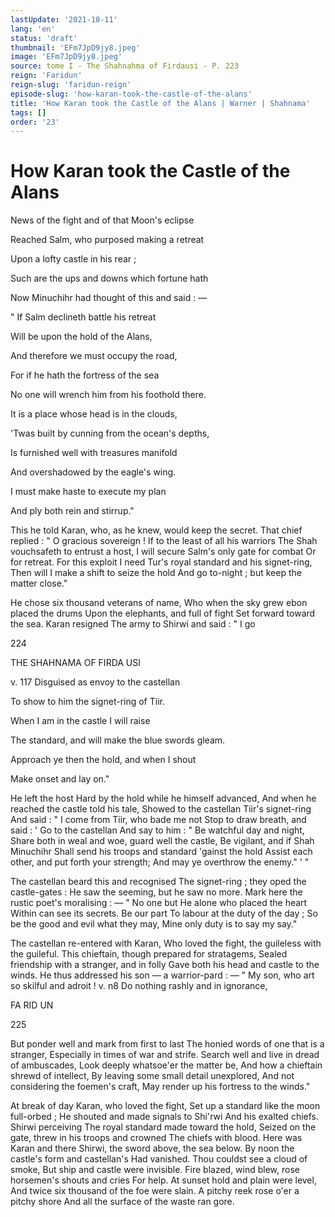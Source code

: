 ```yaml
---
lastUpdate: '2021-10-11'
lang: 'en'
status: 'draft'
thumbnail: 'EFm7JpD9jy8.jpeg'
image: 'EFm7JpD9jy8.jpeg'
source: tome I - The Shahnahma of Firdausi - P. 223
reign: 'Faridun'
reign-slug: 'faridun-reign'
episode-slug: 'how-karan-took-the-castle-of-the-alans'
title: 'How Karan took the Castle of the Alans | Warner | Shahnama'
tags: []
order: '23'
---
```


<!-- LTeX: language=en -->

# How Karan took the Castle of the Alans

News of the fight and of that Moon's eclipse

Reached Salm, who purposed making a retreat

Upon a lofty castle in his rear ;

Such are the ups and downs which fortune hath

Now Minuchihr had thought of this and said : —

" If Salm declineth battle his retreat

Will be upon the hold of the Alans,

And therefore we must occupy the road,

For if he hath the fortress of the sea

No one will wrench him from his foothold there.

It is a place whose head is in the clouds,

'Twas built by cunning from the ocean's depths,

Is furnished well with treasures manifold

And overshadowed by the eagle's wing.

I must make haste to execute my plan

And ply both rein and stirrup."

This he told
Karan, who, as he knew, would keep the secret.
That chief replied : " O gracious sovereign !
If to the least of all his warriors
The Shah vouchsafeth to entrust a host,
I will secure Salm's only gate for combat
Or for retreat. For this exploit I need
Tur's royal standard and his signet-ring,
Then will I make a shift to seize the hold
And go to-night ; but keep the matter close."

He chose six thousand veterans of name,
Who when the sky grew ebon placed the drums
Upon the elephants, and full of fight
Set forward toward the sea. Karan resigned
The army to Shirwi and said : " I go

224

THE SHAHNAMA OF FIRDA USI

v. 117 Disguised as envoy to the castellan

To show to him the signet-ring of Tiir.

When I am in the castle I will raise

The standard, and will make the blue swords gleam.

Approach ye then the hold, and when I shout

Make onset and lay on."

He left the host
Hard by the hold while he himself advanced,
And when he reached the castle told his tale,
Showed to the castellan Tiir's signet-ring
And said : " I come from Tiir, who bade me not
Stop to draw breath, and said : ' Go to the castellan
And say to him : " Be watchful day and night,
Share both in weal and woe, guard well the castle,
Be vigilant, and if Shah Minuchihr
Shall send his troops and standard 'gainst the hold
Assist each other, and put forth your strength;
And may ye overthrow the enemy." ' "

The castellan beard this and recognised
The signet-ring ; they oped the castle-gates :
He saw the seeming, but he saw no more.
Mark here the rustic poet's moralising : —
" No one but He alone who placed the heart
Within can see its secrets. Be our part
To labour at the duty of the day ;
So be the good and evil what they may,
Mine only duty is to say my say."

The castellan re-entered with Karan,
Who loved the fight, the guileless with the guileful.
This chieftain, though prepared for stratagems,
Sealed friendship with a stranger, and in folly
Gave both his head and castle to the winds.
He thus addressed his son — a warrior-pard : —
" My son, who art so skilful and adroit !
v. n8 Do nothing rashly and in ignorance,

FA RID UN

225

But ponder well and mark from first to last
The honied words of one that is a stranger,
Especially in times of war and strife.
Search well and live in dread of ambuscades,
Look deeply whatsoe'er the matter be,
And how a chieftain shrewd of intellect,
By leaving some small detail unexplored,
And not considering the foemen's craft,
May render up his fortress to the winds."

At break of day Karan, who loved the fight,
Set up a standard like the moon full-orbed ;
He shouted and made signals to Shi'rwi
And his exalted chiefs. Shirwi perceiving
The royal standard made toward the hold,
Seized on the gate, threw in his troops and crowned
The chiefs with blood. Here was Karan and there
Shirwi, the sword above, the sea below.
By noon the castle's form and castellan's
Had vanished. Thou couldst see a cloud of smoke,
But ship and castle were invisible.
Fire blazed, wind blew, rose horsemen's shouts and cries
For help. At sunset hold and plain were level,
And twice six thousand of the foe were slain.
A pitchy reek rose o'er a pitchy shore
And all the surface of the waste ran gore.
